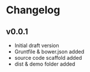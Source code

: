 # Changelog
## v0.0.1
- Initial draft version
- Gruntfile & bower.json added
- source code scaffold added
- dist & demo folder added
